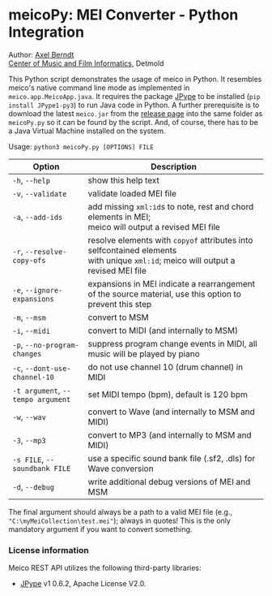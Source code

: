 # meicoPy: MEI Converter - Python Integration

Author: [Axel Berndt](https://github.com/axelberndt)<br>
[Center of Music and Film Informatics](http://www.cemfi.de/), Detmold

This Python script demonstrates the usage of meico in Python. It resembles meico's native command line mode as implemented in `meico.app.MeicoApp.java`. It requires the package [JPype](https://github.com/originell/jpype) to be installed (`pip install JPype1-py3`) to run Java code in Python. A further prerequisite is to download the latest `meico.jar` from the [release page](https://github.com/cemfi/meico/releases/latest) into the same folder as `meicoPy.py` so it can be found by the script. And, of course, there has to be a Java Virtual Machine installed on the system.

Usage: `python3 meicoPy.py [OPTIONS] FILE`

| Option                            | Description                                                                                                                      |
|-----------------------------------|----------------------------------------------------------------------------------------------------------------------------------|
| `-h`, `--help`                    | show this help text                                                                                                              |
| `-v`, `--validate`                | validate loaded MEI file                                                                                                         |
| `-a`, `--add-ids`                 | add missing `xml:id`s to note, rest and chord elements in MEI;<br>meico will output a revised MEI file                           |
| `-r`, `--resolve-copy-ofs`        | resolve elements with `copyof` attributes into selfcontained elements<br>with unique `xml:id`; meico will output a revised MEI file |
| `-e`, `--ignore-expansions`       | expansions in MEI indicate a rearrangement of the source material, use this option to prevent this step                          |
| `-m`, `--msm`                     | convert to MSM                                                                                                                   |
| `-i`, `--midi`                    | convert to MIDI (and internally to MSM)                                                                                          |
| `-p`, `--no-program-changes`      | suppress program change events in MIDI, all music will be played by piano                                                        |
| `-c`, `--dont-use-channel-10`     | do not use channel 10 (drum channel) in MIDI                                                                                     |
| `-t argument`, `--tempo argument` | set MIDI tempo (bpm), default is 120 bpm                                                                                         |
| `-w`, `--wav`                     | convert to Wave (and internally to MSM and MIDI)                                                                                 |
| `-3`, `--mp3`                     | convert to MP3 (and internally to MSM and MIDI)                                                                                  |
| `-s FILE`, `--soundbank FILE`     | use a specific sound bank file (.sf2, .dls) for Wave conversion                                                                  |
| `-d`, `--debug`                   | write additional debug versions of MEI and MSM                                                                                   |


The final argument should always be a path to a valid MEI file (e.g., `"C:\myMeiCollection\test.mei"`); always in quotes! This is the only mandatory argument if you want to convert something.

### License information
Meico REST API utilizes the following third-party libraries:
- [JPype](https://pypi.python.org/pypi/JPype1) v1 0.6.2, Apache License V2.0.